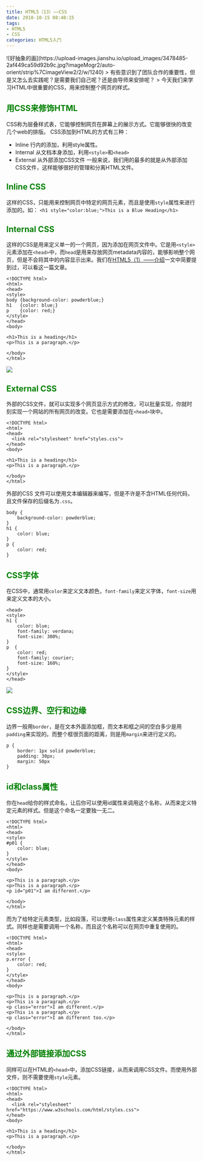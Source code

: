 ```yaml
---
title: HTML5（13）——CSS
date: 2018-10-15 08:48:15
tags: 
- HTML5
- CSS
categories: HTML5入门
---
```


<meta name="referrer" content="no-referrer" />
![好抽象的画](https://upload-images.jianshu.io/upload_images/3478485-2af449ca59d92b9c.jpg?imageMogr2/auto-orient/strip%7CimageView2/2/w/1240)
> 有些意识到了团队合作的重要性，但是又怎么去实践呢？是需要我们自己呢？还是由导师来安排呢？
> 今天我们来学习HTML中很重要的CSS，用来控制整个网页的样式。



<!--more-->

## <font color="green">用CSS来修饰HTML</font>
CSS称为层叠样式表，它能够控制网页在屏幕上的展示方式。它能够很快的改变几个web的排版。
CSS添加到HTML的方式有三种：
- Inline  行内的添加，利用style属性。
- Internal 从文档本身添加，利用`<style>`和`<head>`
- External 从外部添加CSS文件
  一般来说，我们用的最多的就是从外部添加CSS文件，这样能够很好的管理和分离HTML文件。

## <font color="green">Inline CSS</font>
这样的CSS，只能用来控制网页中特定的网页元素，而且是使用`style`属性来进行添加的。如：
`<h1 style="color:blue;">This is a Blue Heading</h1>`

## <font color="green">Internal CSS</font>
这样的CSS是用来定义单一的一个网页，因为添加在网页文件中。它是用`<style>`元素添加在`<head>`中，而`head`是用来存放网页metadata内容的，能够影响整个网页，但是不会将其中的内容显示出来。我们在[HTML5（1）——介绍](https://www.jianshu.com/p/98f2d33351c0)一文中简要提到过，可以看这一篇文章。

```
<!DOCTYPE html>
<html>
<head>
<style>
body {background-color: powderblue;}
h1   {color: blue;}
p    {color: red;}
</style>
</head>
<body>

<h1>This is a heading</h1>
<p>This is a paragraph.</p>

</body>
</html>
```

![](https://upload-images.jianshu.io/upload_images/3478485-4c2bf1f0528a37ec.png?imageMogr2/auto-orient/strip%7CimageView2/2/w/1240)

## <font color="green">External CSS</font>
外部的CSS文件，就可以实现多个网页显示方式的修改，可以批量实现，你就时刻实现一个网站的所有网页的改变。它也是需要添加在`<head>`块中。

```
<!DOCTYPE html>
<html>
<head>
  <link rel="stylesheet" href="styles.css">
</head>
<body>

<h1>This is a heading</h1>
<p>This is a paragraph.</p>

</body>
</html>
```

外部的CSS 文件可以使用文本编辑器来编写，但是不许是不含HTML任何代码，且文件保存的后缀名为`.css`。

```
body {
    background-color: powderblue;
}
h1 {
    color: blue;
}
p {
    color: red;
}
```

## <font color="green">CSS字体</font>
在CSS中，通常用`color`来定义文本颜色，`font-family`来定义字体，`font-size`用来定义文本的大小。
```
<head>
<style>
h1 {
    color: blue;
    font-family: verdana;
    font-size: 300%;
}
p  {
    color: red;
    font-family: courier;
    font-size: 160%;
}
</style>
</head>
```

![](https://upload-images.jianshu.io/upload_images/3478485-f9ad18924c90c302.png?imageMogr2/auto-orient/strip%7CimageView2/2/w/1240)

## <font color="green">CSS边界、空行和边缘</font>
边界一般用`border`，是在文本外面添加框，而文本和框之间的空白多少是用`padding`来实现的。而整个框很页面的距离，则是用`margin`来进行定义的。

```
p {
    border: 1px solid powderblue;
    padding: 30px;
    margin: 50px
}
```

## <font color="green">id和class属性</font>
你在`head`给你的样式命名，让后你可以使用id属性来调用这个名称，从而来定义特定元素的样式。但是这个命名一定要独一无二。

```
<!DOCTYPE html>
<html>
<head>
<style>
#p01 {
    color: blue;
}
</style>
</head>
<body>

<p>This is a paragraph.</p>
<p>This is a paragraph.</p>
<p id="p01">I am different.</p>

</body>
</html>
```

而为了给特定元素类型，比如段落，可以使用`class`属性来定义某类特殊元素的样式。同样也是需要调用一个名称，而且这个名称可以在网页中重复使用的。

```
<!DOCTYPE html>
<html>
<head>
<style>
p.error {
    color: red;
}
</style>
</head>
<body>

<p>This is a paragraph.</p>
<p>This is a paragraph.</p>
<p class="error">I am different.</p>
<p>This is a paragraph.</p>
<p class="error">I am different too.</p>

</body>
</html>
```

## <font color="green">通过外部链接添加CSS</font>
同样可以在HTML的`<head>`中，添加CSS链接，从而来调用CSS文件。而使用外部文件，则不需要使用`style`元素。

```
<!DOCTYPE html>
<html>
<head>
  <link rel="stylesheet" href="https://www.w3schools.com/html/styles.css">
</head>
<body>

<h1>This is a heading</h1>
<p>This is a paragraph.</p>

</body>
</html>
```

